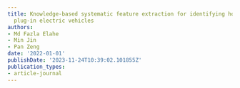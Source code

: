 ```yaml
---
title: Knowledge-based systematic feature extraction for identifying households with
  plug-in electric vehicles
authors:
- Md Fazla Elahe
- Min Jin
- Pan Zeng
date: '2022-01-01'
publishDate: '2023-11-24T10:39:02.101855Z'
publication_types:
- article-journal
---
```

